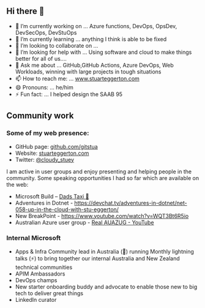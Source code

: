 ## Hi there 👋

- 🔭 I’m currently working on ... Azure functions, DevOps, OpsDev, DevSecOps, DevStuOps
- 🌱 I’m currently learning ... anything I think is able to be fixed
- 👯 I’m looking to collaborate on ... 
- 🤔 I’m looking for help with ... Using software and cloud to make things better for all of us....
- 💬 Ask me about ... GitHub,GitHub Actions, Azure DevOps, Web Workloads, winning with large projects in tough situations
- 📫 How to reach me: ... www.stuarteggerton.com
- 😄 Pronouns: ... he/him
- ⚡ Fun fact: ... I helped design the SAAB 95 

## Community work
### Some of my web presence:
-	GitHub page: [github.com/gitstua](https://github.com/gitstua)
-	Website: [stuarteggerton.com](https://stuarteggerton.com) 
-	Twitter: [@cloudy_stuey](https://twitter.com/cloudy_stuey) 

I am active in user groups and enjoy presenting and helping people in the community. Some speaking opportunities I had so far which are available on the web:
-	Microsoft Build – [Dads Taxi 🚕](https://mybuild.microsoft.com/sessions/60842814-8fc3-466c-a738-03b3ee7492e1?source=sessions)
-	Adventures in Dotnet - https://devchat.tv/adventures-in-dotnet/net-058-up-in-the-cloud-with-stu-eggerton/
-	New BreakPoint - https://www.youtube.com/watch?v=WQT3Bt6R5io
-	Australian Azure user group - [Real AUAZUG - YouTube](https://www.youtube.com/channel/UCkyqsgpoyPtvAxMUvDpHXOA)

### Internal Microsoft
- Apps & Infra Community lead in Australia (🦘) running Monthly lightning talks (⚡) to bring together our internal Australia and New Zealand technical communities
- APIM Ambassadors
- DevOps champs
- New starter onboarding buddy and advocate to enable those new to big tech to deliver great things
- LinkedIn curator
